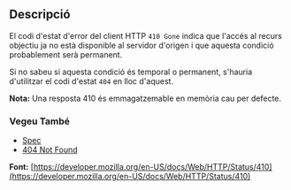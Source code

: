 ## Descripció

El codi d'estat d'error del client HTTP `410 Gone` indica que l'accés al recurs objectiu ja no està disponible al servidor d'origen i que aquesta condició probablement serà permanent.

Si no sabeu si aquesta condició és temporal o permanent, s'hauria d'utilitzar el codi d'estat `404` en lloc d'aquest.

<aside class="info"><strong>Nota:</strong> Una resposta 410 és emmagatzemable en memòria cau per defecte.</aside>

### Vegeu També

- [Spec](https://www.rfc-editor.org/rfc/rfc9110#status.410)
- [404 Not Found](https://http.cat/status/404)

**Font:** [https://developer.mozilla.org/en-US/docs/Web/HTTP/Status/410](https://developer.mozilla.org/en-US/docs/Web/HTTP/Status/410)
